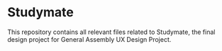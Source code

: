 # Studymate

This repository contains all relevant files related to Studymate, the final design project for General Assembly UX Design Project.
